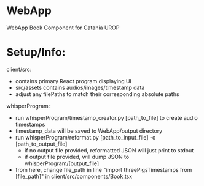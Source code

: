 # WebApp
WebApp Book Component for Catania UROP


# Setup/Info:

 client/src:
 - contains primary React program displaying UI
 - src/assets contains audios/images/timestamp data
 - adjust any filePaths to match their corresponding absolute paths

 whisperProgram:
 - run whisperProgram/timestamp_creator.py [path_to_file] to create audio timestamps
 - timestamp_data will be saved to WebApp/output directory
 - run whisperProgram/reformat.py [path_to_input_file] -o [path_to_output_file]
    - if no output file provided, reformatted JSON will just print to stdout
    - if output file provided, will dump JSON to whisperProgram/[output_file] 
 - from here, change file_path in line "import threePigsTimestamps from [file_path]" in client/src/components/Book.tsx


 
